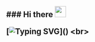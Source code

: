 
<h2 align="left">
### Hi there 
<img src="https://raw.githubusercontent.com/MartinHeinz/MartinHeinz/master/wave.gif" width="30px" height="30px" /> 

[![Typing SVG](https://readme-typing-svg.herokuapp.com/?lines=Hey!+I'm+Asutosh+Kataruka;Glad+to+see+you+here;Believe+in+learning+new+things;lets+learn+together+and+build+together.;Lets+discuss...;This+is+the+way.)]()
<br>
</h2> 

<!--
**Akataruka/Akataruka** is a ✨ _special_ ✨ repository because its `README.md` (this file) appears on your GitHub profile.

Here are some ideas to get you started:

- 🔭 I’m currently working on ...
- 🌱 I’m currently learning ...
- 👯 I’m looking to collaborate on ...
- 🤔 I’m looking for help with ...
- 💬 Ask me about ...
- 📫 How to reach me: ...
- 😄 Pronouns: ...
- ⚡ Fun fact: ...
-->
